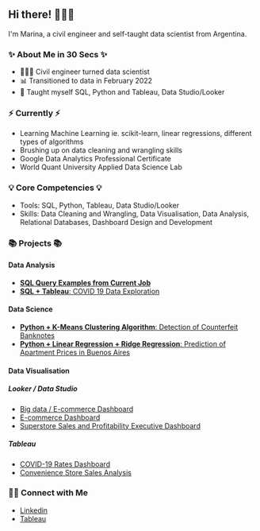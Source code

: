 ## Hi there! 🙋🏻‍♀️
I'm Marina, a civil engineer and self-taught data scientist from Argentina.

### ✨ About Me in 30 Secs ✨

- 👩🏻‍💻 Civil engineer turned data scientist
- 📊 Transitioned to data in February 2022
- 📝 Taught myself SQL, Python and Tableau, Data Studio/Looker

### ⚡️ Currently ⚡️

- Learning Machine Learning ie. scikit-learn, linear regressions, different types of algorithms
- Brushing up on data cleaning and wrangling skills
- Google Data Analytics Professional Certificate
- World Quant University Applied Data Science Lab

### 💡 Core Competencies 💡

- Tools: SQL, Python, Tableau, Data Studio/Looker
- Skills: Data Cleaning and Wrangling, Data Visualisation, Data Analysis, Relational Databases, Dashboard Design and Development


### 📚 Projects 📚

#### Data Analysis 
- [**SQL Query Examples from Current Job**](https://github.com/marinarivosecchi/Ecommerce-SQL-Queries/tree/main)
- [**SQL + Tableau**: COVID 19 Data Exploration](https://github.com/marinarivosecchi/COVID-19-Data-Exploration/blob/main/COVID-19-Data-Exploration.sql)

#### Data Science 
- [**Python + K-Means Clustering Algorithm**: Detection of Counterfeit Banknotes](https://github.com/marinarivosecchi/Detection-of-Counterfeit-Banknotes/blob/main/Counterfeit_Banknotes.ipynb)
- [**Python + Linear Regression + Ridge Regression**: Prediction of Apartment Prices in Buenos Aires](https://github.com/marinarivosecchi/Prediction-of-Apartment-Prices-in-Buenos-Aires/blob/main/Buenos%20Aires%20Housing.ipynb)

#### Data Visualisation
##### Looker / Data Studio
- [Big data / E-commerce Dashboard](https://lookerstudio.google.com/reporting/e07b3e88-f014-41ea-b9cf-40da0aaa471f)
- [E-commerce Dashboard](https://lookerstudio.google.com/reporting/584cfacc-2f35-46c5-bc6a-103ee15be049)
- [Superstore Sales and Profitability Executive Dashboard](https://public.tableau.com/views/Leaerningpractice2/Executiveoverview?:language=es-ES&:display_count=n&:origin=viz_share_link)
##### Tableau
- [COVID-19 Rates Dashboard](https://public.tableau.com/views/CovidDashboard_16551635708720/Dashboard1?:language=es-ES&:display_count=n&:origin=viz_share_link)
- [Convenience Store Sales Analysis](https://public.tableau.com/views/Conveniencestore-Overview/Conveniencestore-Overview?:language=es-ES&:display_count=n&:origin=viz_share_link)

### 🙌🏻 Connect with Me

- [Linkedin](https://www.linkedin.com/in/marina-rivosecchi/)
- [Tableau](https://public.tableau.com/app/profile/marina.rivosecchi)

